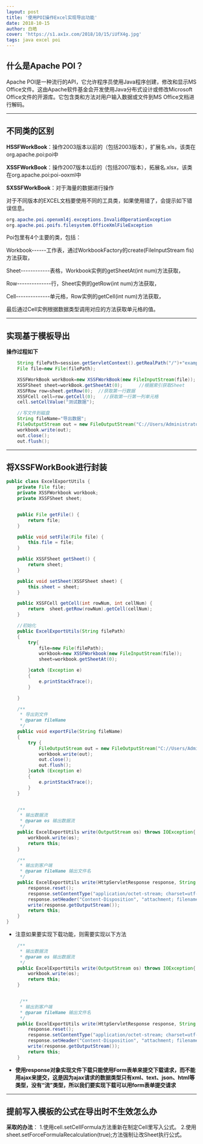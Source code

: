 ```yaml
---
layout: post
title: '使用POI操作Excel实现导出功能'
date: 2018-10-15
author: 白皓
cover: 'https://s1.ax1x.com/2018/10/15/iUfX4g.jpg'
tags: java excel poi
---
```

##  什么是Apache POI？

Apache POI是一种流行的API，它允许程序员使用Java程序创建，修改和显示MS Office文件。这由Apache软件基金会开发使用Java分布式设计或修改Microsoft Office文件的开源库。它包含类和方法对用户输入数据或文件到MS Office文档进行解码。

---
##  不同类的区别

__HSSFWorkBook__：操作2003版本以前的（包括2003版本），扩展名.xls，该类在org.apache.poi:poi中

__XSSFWorkBook__：操作2007版本以后的（包括2007版本），拓展名.xlsx，该类在org.apache.poi:poi-ooxml中

__SXSSFWorkBook__：对于海量的数据进行操作

对于不同版本的EXCEL文档要使用不同的工具类，如果使用错了，会提示如下错误信息。

```java
org.apache.poi.openxml4j.exceptions.InvalidOperationException
org.apache.poi.poifs.filesystem.OfficeXmlFileException
```

Poi包里有4个主要的类，包括：

Workbook------工作表，通过WorkbookFactory的create(FileInputStream fis)方法获取，

Sheet------------表格，Workbook实例的getSheetAt(int num)方法获取，

Row--------------行，Sheet实例的getRow(int num)方法获取，

Cell--------------单元格，Row实例的getCell(int num)方法获取，

最后通过Cell实例根据数据类型调用对应的方法获取单元格的值。

---

## 实现基于模板导出
__操作过程如下__

```java
	String filePath=session.getServletContext().getRealPath("/")+"example.xlsx"; //获取webapp目录下的模板文件
	File file=new File(filePath); 

	XSSFWorkBook workBook=new XSSFWorkBook(new FileInputStream(file));
	XSSFSheet sheet=workBook.getSheetAt(0);      //根据索引获取Sheet
	XSSFRow row=sheet.getRow(0);  //获取第一行数据
	XSSFCell cell=row.getCell(0);   //获取第一行第一列单元格
	cell.setCellValue("测试数据");

	//写文件到磁盘
	String fileName="导出数据";
	FileOutputStream out = new FileOutputStream("C://Users/Administrator/Desktop"+fileName+".xlsx");
    workbook.write(out);
    out.close();
    out.flush();
```
---

##	将XSSFWorkBook进行封装

```java
public class ExcelExportUtils {
    private File file;
    private XSSFWorkbook workbook;
    private XSSFSheet sheet;


    public File getFile() {
        return file;
    }

    public void setFile(File file) {
        this.file = file;
    }

    public XSSFSheet getSheet() {
        return sheet;
    }

    public void setSheet(XSSFSheet sheet) {
        this.sheet = sheet;
    }

    public XSSFCell getCell(int rowNum, int cellNum) {
        return  sheet.getRow(rowNum).getCell(cellNum);
    }

    //初始化
    public ExcelExportUtils(String filePath)
    {
        try{
            file=new File(filePath);
            workbook=new XSSFWorkbook(new FileInputStream(file));
            sheet=workbook.getSheetAt(0);

        }catch (Exception e)
        {
            e.printStackTrace();
        }

    }

    /**
     * 导出到文件
     * @param fileName
     */
    public void exportFile(String fileName)
    {
        try {
            FileOutputStream out = new FileOutputStream("C://Users/Administrator/Desktop"+fileName+".xlsx");
            workbook.write(out);
            out.close();
            out.flush();
        }catch (Exception e)
        {
            e.printStackTrace();
        }
    }


    /**
     * 输出数据流
     * @param os 输出数据流
     */
    public ExcelExportUtils write(OutputStream os) throws IOException{
        workbook.write(os);
        return this;
    }

    /**
     * 输出到客户端
     * @param fileName 输出文件名
     */
    public ExcelExportUtils write(HttpServletResponse response, String fileName) throws IOException {
        response.reset();
        response.setContentType("application/octet-stream; charset=utf-8");
        response.setHeader("Content-Disposition", "attachment; filename="+Encodes.urlEncode(fileName));
        write(response.getOutputStream());
        return this;
    }
}
```

*	注意如果要实现下载功能，则需要实现以下方法


```java
	/**
     * 输出数据流
     * @param os 输出数据流
     */
    public ExcelExportUtils write(OutputStream os) throws IOException{
        workbook.write(os);
        return this;
    }


     /**
     * 输出到客户端
     * @param fileName 输出文件名
     */
    public ExcelExportUtils write(HttpServletResponse response, String fileName) throws IOException {
        response.reset();
        response.setContentType("application/octet-stream; charset=utf-8");
        response.setHeader("Content-Disposition", "attachment; filename="+Encodes.urlEncode(fileName));
        write(response.getOutputStream());
        return this;
    }
```
*	__使用response对象实现文件下载只能使用Form表单来提交下载请求，而不能用ajax来提交，这是因为ajax请求的数据类型只有xml、text、json、html等类型，没有“流”类型，所以我们要实现下载可以用form表单提交请求__

---

##	提前写入模板的公式在导出时不生效怎么办

__采取的办法__： 
1.使用cell.setCellFormula方法重新在制定Cell里写入公式。
2.使用sheet.setForceFormulaRecalculation(true);方法强制让改Sheet执行公式。